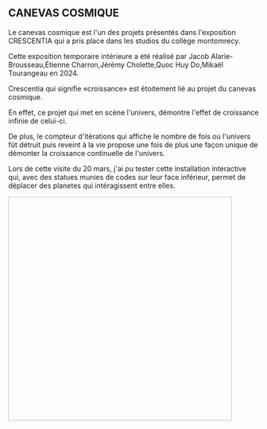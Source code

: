 ## CANEVAS COSMIQUE

Le canevas cosmique est l'un des projets présentés dans l'exposition CRESCENTIA qui a pris place dans les studios du collège montomrecy.

Cette exposition temporaire intérieure a été réalisé par Jacob Alarie-Brousseau,Étienne Charron,Jérémy Cholette,Quoc Huy Do,Mikaël Tourangeau en 2024.

Crescentia qui signifie «croissance» est étoitement lié au projet du canevas cosmique. 

En effet, ce projet qui met en scène l'univers, démontre l'effet de croissance infinie de celui-ci.

De plus, le compteur d'itérations qui affiche le nombre de fois ou l'univers fût détruit puis reveint à la vie propose une fois de plus une façon unique de démonter la croissance continuelle de l'univers.

Lors de cette visite du 20 mars, j'ai pu tester cette installation interactive qui, avec des statues munies de codes sur leur face inférieur, permet de déplacer des planetes qui intéragissent entre elles.

<img scr="CRESCENTIA/Expositions/medias/canevascosmique_pre_ensemble.png" width= 450 height= 450>

